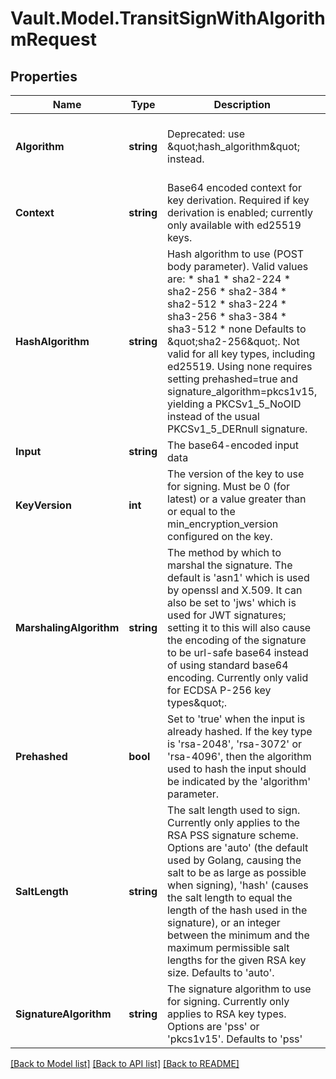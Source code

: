 # Vault.Model.TransitSignWithAlgorithmRequest

## Properties

Name | Type | Description | Notes
------------ | ------------- | ------------- | -------------
**Algorithm** | **string** | Deprecated: use \&quot;hash_algorithm\&quot; instead. | [optional] [default to "sha2-256"]
**Context** | **string** | Base64 encoded context for key derivation. Required if key derivation is enabled; currently only available with ed25519 keys. | [optional] 
**HashAlgorithm** | **string** | Hash algorithm to use (POST body parameter). Valid values are: * sha1 * sha2-224 * sha2-256 * sha2-384 * sha2-512 * sha3-224 * sha3-256 * sha3-384 * sha3-512 * none Defaults to \&quot;sha2-256\&quot;. Not valid for all key types, including ed25519. Using none requires setting prehashed&#x3D;true and signature_algorithm&#x3D;pkcs1v15, yielding a PKCSv1_5_NoOID instead of the usual PKCSv1_5_DERnull signature. | [optional] [default to "sha2-256"]
**Input** | **string** | The base64-encoded input data | [optional] 
**KeyVersion** | **int** | The version of the key to use for signing. Must be 0 (for latest) or a value greater than or equal to the min_encryption_version configured on the key. | [optional] 
**MarshalingAlgorithm** | **string** | The method by which to marshal the signature. The default is &#39;asn1&#39; which is used by openssl and X.509. It can also be set to &#39;jws&#39; which is used for JWT signatures; setting it to this will also cause the encoding of the signature to be url-safe base64 instead of using standard base64 encoding. Currently only valid for ECDSA P-256 key types\&quot;. | [optional] [default to "asn1"]
**Prehashed** | **bool** | Set to &#39;true&#39; when the input is already hashed. If the key type is &#39;rsa-2048&#39;, &#39;rsa-3072&#39; or &#39;rsa-4096&#39;, then the algorithm used to hash the input should be indicated by the &#39;algorithm&#39; parameter. | [optional] 
**SaltLength** | **string** | The salt length used to sign. Currently only applies to the RSA PSS signature scheme. Options are &#39;auto&#39; (the default used by Golang, causing the salt to be as large as possible when signing), &#39;hash&#39; (causes the salt length to equal the length of the hash used in the signature), or an integer between the minimum and the maximum permissible salt lengths for the given RSA key size. Defaults to &#39;auto&#39;. | [optional] [default to "auto"]
**SignatureAlgorithm** | **string** | The signature algorithm to use for signing. Currently only applies to RSA key types. Options are &#39;pss&#39; or &#39;pkcs1v15&#39;. Defaults to &#39;pss&#39; | [optional] 

[[Back to Model list]](../README.md#documentation-for-models) [[Back to API list]](../README.md#documentation-for-api-endpoints) [[Back to README]](../README.md)

